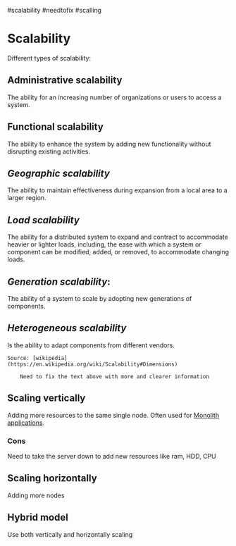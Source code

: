 \#scalability #needtofix #scalling

# Scalability

Different types of scalability:

## Administrative scalability

The ability for an increasing number of organizations or users to access a system.

## Functional scalability

The ability to enhance the system by adding new functionality without disrupting existing activities.

## *Geographic scalability*

The ability to maintain effectiveness during expansion from a local area to a larger region.

## *Load scalability*

The ability for a distributed system to expand and contract to accommodate heavier or lighter loads, including, the ease with which a system or component can be modified, added, or removed, to accommodate changing loads.

## *Generation scalability*:

The ability of a system to scale by adopting new generations of components.

## *Heterogeneous scalability*

Is the ability to adapt components from different vendors.

````
Source: [wikipedia](https://en.wikipedia.org/wiki/Scalability#Dimensions)

	Need to fix the text above with more and clearer information
````

## Scaling vertically

Adding more resources to the same single node. Often used for [Monolith applications](Monolith%20applications.md).

### Cons

Need to take the server down to add new resources like ram, HDD, CPU

## Scaling horizontally

Adding more nodes

## Hybrid model

Use both vertically and horizontally scaling

